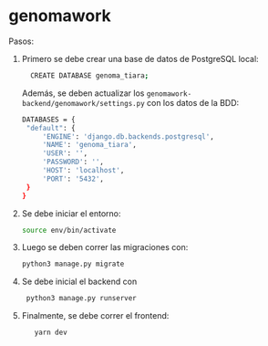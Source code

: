 # genomawork

Pasos:

1. Primero se debe crear una base de datos de PostgreSQL local:

   ```bash
     CREATE DATABASE genoma_tiara;
   ```

   Además, se deben actualizar los `genomawork-backend/genomawork/settings.py` con los datos de la BDD:

   ```bash
   DATABASES = {
    "default": {
        'ENGINE': 'django.db.backends.postgresql',
        'NAME': 'genoma_tiara',
        'USER': '',
        'PASSWORD': '',
        'HOST': 'localhost',
        'PORT': '5432',
    }
   }
   ```

2. Se debe iniciar el entorno:
   ```bash
   source env/bin/activate
   ```
3. Luego se deben correr las migraciones con:

   ```bash
   python3 manage.py migrate
   ```

4. Se debe inicial el backend con

   ```bash
    python3 manage.py runserver
   ```

5. Finalmente, se debe correr el frontend:
   ```bash
      yarn dev
   ```
